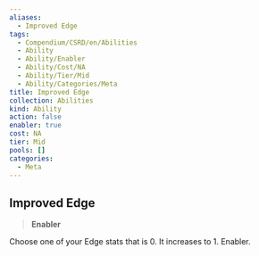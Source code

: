 ```yaml
---
aliases:
  - Improved Edge
tags:
  - Compendium/CSRD/en/Abilities
  - Ability
  - Ability/Enabler
  - Ability/Cost/NA
  - Ability/Tier/Mid
  - Ability/Categories/Meta
title: Improved Edge
collection: Abilities
kind: Ability
action: false
enabler: true
cost: NA
tier: Mid
pools: []
categories:
  - Meta
---
```

## Improved Edge    
>**Enabler**  
    
Choose one of your Edge stats that is 0. It increases to 1. Enabler.